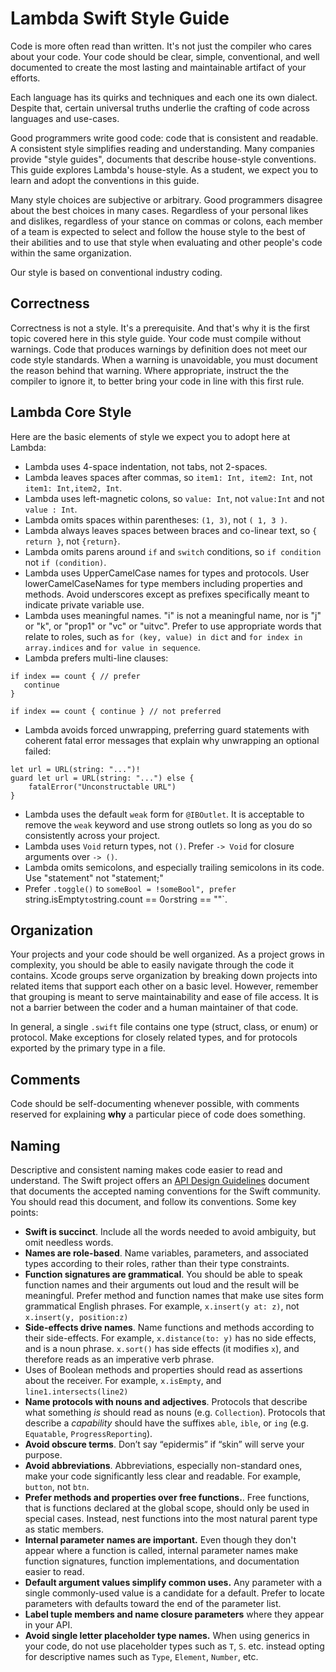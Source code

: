 # Lambda Swift Style Guide

Code is more often read than written. It's not just the compiler who cares about your code. Your code should be clear, simple, conventional, and well documented to create the most lasting and maintainable artifact of your efforts.

Each language has its quirks and techniques and each one its own dialect. Despite that, certain universal truths underlie the crafting of code across languages and use-cases.

Good programmers write good code: code that is consistent and readable. A consistent style simplifies reading and understanding. Many companies provide "style guides", documents that describe house-style conventions. This guide explores Lambda's house-style. As a student, we expect you to learn and adopt the conventions in this guide.

Many style choices are subjective or arbitrary. Good programmers disagree about the best choices in many cases. Regardless of your personal likes and dislikes, regardless of your stance on commas or colons, each member of a team is expected to select and follow the house style to the best of their abilities and to use that style when evaluating and other people's code within the same organization.

Our style is based on conventional industry coding. 

## Correctness

Correctness is not a style. It's a prerequisite. And that's why it is the first topic covered here in this style guide. Your code must compile without warnings. Code that produces warnings by definition does not meet our code style standards. When a warning is unavoidable, you must document the reason behind that warning. Where appropriate, instruct the the compiler to ignore it, to better bring your code in line with this first rule. 

## Lambda Core Style

Here are the basic elements of style we expect you to adopt here at Lambda:

* Lambda uses 4-space indentation, not tabs, not 2-spaces.
* Lambda leaves spaces after commas, so `item1: Int, item2: Int`, not `item1: Int,item2, Int`.
* Lambda uses left-magnetic colons, so `value: Int`, not `value:Int` and not `value : Int`.
* Lambda omits spaces within parentheses: `(1, 3)`, not `( 1, 3 )`.
* Lambda always leaves spaces between braces and co-linear text, so `{ return }`, not `{return}`.
* Lambda omits parens around `if` and `switch` conditions, so `if condition` not `if (condition)`.
* Lambda uses UpperCamelCase names for types and protocols. User lowerCamelCaseNames for type members including properties and methods. Avoid underscores except as prefixes specifically meant to indicate private variable use.
* Lambda uses meaningful names. "i" is not a meaningful name, nor is "j" or "k", or "prop1" or "vc" or "uitvc". Prefer to use appropriate words that relate to roles, such as `for (key, value) in dict` and `for index in array.indices` and `for value in sequence`. 
* Lambda prefers multi-line clauses:
```
if index == count { // prefer
   continue
}

if index == count { continue } // not preferred
```
* Lambda avoids forced unwrapping, preferring guard statements with coherent fatal error messages that explain why unwrapping an optional failed:
```
let url = URL(string: "...")!
guard let url = URL(string: "...") else {
    fatalError("Unconstructable URL")
}
```
* Lambda uses the default `weak` form for `@IBOutlet`. It is acceptable to remove the `weak` keyword and use strong outlets so long as you do so consistently across your project.
* Lambda uses `Void` return types, not `()`. Prefer `-> Void` for closure arguments over `-> ()`.
* Lambda omits semicolons, and especially trailing semicolons in its code. Use "statement" not "statement;"
* Prefer `.toggle()` to `someBool = !someBool", prefer `string.isEmpty` to `string.count == 0` or `string == ""`.

## Organization

Your projects and your code should be well organized. As a project grows in complexity, you should be able to easily navigate through the code it contains. Xcode groups serve organization by breaking down projects into related items that support each other on a basic level. However, remember that grouping is meant to serve maintainability and ease of file access. It is not a barrier between the coder and a human maintainer of that code.

In general, a single `.swift` file contains one type (struct, class, or enum) or protocol. Make exceptions for closely related types, and for protocols exported by the primary type in a file.

## Comments

Code should be self-documenting whenever possible, with comments reserved for explaining **why** a particular piece of code does something.

## Naming

Descriptive and consistent naming makes code easier to read and understand. The Swift project offers an [API Design Guidelines](https://swift.org/documentation/api-design-guidelines/#naming) document that documents the accepted naming conventions for the Swift community. You should read this document, and follow its conventions. Some key points:

- **Swift is succinct**. Include all the words needed to avoid ambiguity, but omit needless words.
- **Names are role-based**. Name variables, parameters, and associated types according to their roles, rather than their type constraints.
- **Function signatures are grammatical**. You should be able to speak function names and their arguments out loud and the result will be meaningful. Prefer method and function names that make use sites form grammatical English phrases. For example, `x.insert(y at: z)`, not `x.insert(y, position:z)`
- **Side-effects drive names**. Name functions and methods according to their side-effects. For example, `x.distance(to: y)` has no side effects, and is a noun phrase. `x.sort()` has side effects (it modifies `x`), and therefore reads as an imperative verb phrase.
- Uses of Boolean methods and properties should read as assertions about the receiver. For example, `x.isEmpty`, and `line1.intersects(line2)`
- **Name protocols with nouns and adjectives**. Protocols that describe what something _is_ should read as nouns (e.g. `Collection`). Protocols that describe a _capability_ should have the suffixes `able`, `ible`, or `ing` (e.g. `Equatable`, `ProgressReporting`).
- **Avoid obscure terms**. Don’t say “epidermis” if “skin” will serve your purpose.
- **Avoid abbreviations**. Abbreviations, especially non-standard ones, make your code significantly less clear and readable. For example, `button`, not `btn`. 
- **Prefer methods and properties over free functions.**. Free functions, that is functions declared at the global scope, should only be used in special cases. Instead, nest functions into the most natural parent type as static members.
- **Internal parameter names are important.** Even though they don't appear where a function is called, internal parameter names make function signatures, function implementations, and documentation easier to read.
- **Default argument values simplify common uses.** Any parameter with a single commonly-used value is a candidate for a default. Prefer to locate parameters with defaults toward the end of the parameter list.
- **Label tuple members and name closure parameters** where they appear in your API.
- **Avoid single letter placeholder type names.** When using generics in your code, do not use placeholder types such as `T`, `S`. etc. instead opting for descriptive names such as `Type`, `Element`, `Number`, etc.
